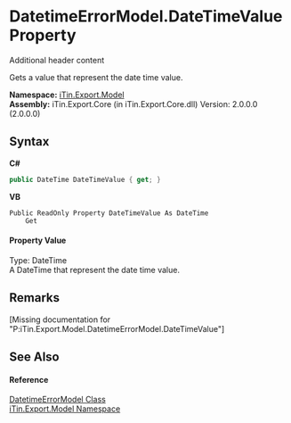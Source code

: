 # DatetimeErrorModel.DateTimeValue Property 
Additional header content 

Gets a value that represent the date time value.

**Namespace:**&nbsp;<a href="N_iTin_Export_Model">iTin.Export.Model</a><br />**Assembly:**&nbsp;iTin.Export.Core (in iTin.Export.Core.dll) Version: 2.0.0.0 (2.0.0.0)

## Syntax

**C#**<br />
``` C#
public DateTime DateTimeValue { get; }
```

**VB**<br />
``` VB
Public ReadOnly Property DateTimeValue As DateTime
	Get
```


#### Property Value
Type: DateTime<br />A DateTime that represent the date time value.

## Remarks
\[Missing <remarks> documentation for "P:iTin.Export.Model.DatetimeErrorModel.DateTimeValue"\]

## See Also


#### Reference
<a href="T_iTin_Export_Model_DatetimeErrorModel">DatetimeErrorModel Class</a><br /><a href="N_iTin_Export_Model">iTin.Export.Model Namespace</a><br />